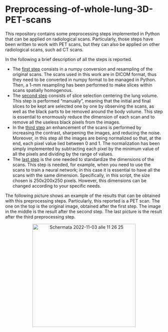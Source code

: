 # Preprocessing-of-whole-lung-3D-PET-scans

This repository contains some preprocessing steps implemented in Python that can be applied on radiological scans. Particularly, those steps have been written to work with PET scans, but they can also be applied on other radiological scans, such ad CT scans. 

In the following a brief description of all the steps is reported.
- The [first step](https://github.com/Eri0898/Preprocessing-of-whole-lung-3D-PET-scans/blob/main/First-preprocessing-step_Numpy-conversion-and-resampling.ipynb) consists in a numpy conversion and resampling of the original scans. The scans used in this work are in DICOM format, thus they need to be converted in numpy format to be managed in Python. Then, a 1-mm resampling has been performed to make slices within scans spatially homogenous.
- The [second step](https://github.com/Eri0898/Preprocessing-of-whole-lung-3D-PET-scans/blob/main/Second-preprocessing-step_Slice-selection-centering-the-lung-volume.ipynb) consists of slice selection centering the lung volume. This step is performed “manually”, meaning that the initial and final slices to be kept are selected one by one by observing the scans, as well as the black parts to be removed around the body volume. This step is essential to enormously reduce the dimension of each scan and to remove all the useless black pixels from the images.
- In the [third step](https://github.com/Eri0898/Preprocessing-of-whole-lung-3D-PET-scans/blob/main/Third-preprocessing-step_Normalization-and-enhancement.ipynb) an enhancement of the scans is performed by increasing the contrast, sharpening the images, and reducing the noise. Moreover, in this step all the images are being normalized so that, at the end, each pixel value lied between 0 and 1. The normalization has been simply implemented by subtracting each pixel by the minimum value of all the pixels and dividing by the range of values. 
- The [last step](https://github.com/Eri0898/Preprocessing-of-whole-lung-3D-PET-scans/blob/main/Last-step_Size-standardization.ipynb) is the one needed to standardize the dimensions of the scans. This step is needed, for example, when you need to use the scans to train a neural network; in this case it is essential to have all the scans with the same dimension. Specifically, in this script, the size chosen is 250x200x250 pixels. However, this dimensions can be changed according to your specific needs.

The following picture shows an example of the results that can be obtained with this preprocessing steps. Particularly, this reported is a PET scan. The one on the top is the original image, obtained after the first step. The image in the middle is the result after the second step. The last picture is the result after the third preprocessing step. 

<p align="center">
<img width="330" alt="Schermata 2022-11-03 alle 11 26 25" src="https://user-images.githubusercontent.com/111573018/199699836-1c60f78c-7b4a-4823-9fcc-e8df549a6b4d.png">
</p>
